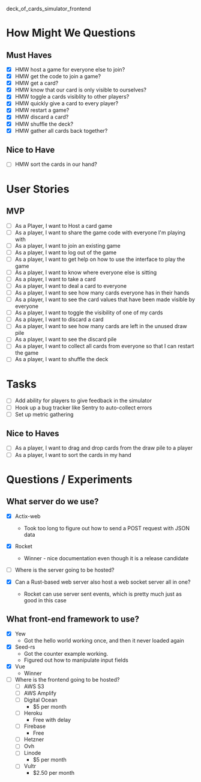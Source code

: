 deck_of_cards_simulator_frontend

# How Might We Questions

## Must Haves

- [x] HMW host a game for everyone else to join?
- [x] HMW get the code to join a game?
- [x] HMW get a card?
- [x] HMW know that our card is only visible to ourselves?
- [x] HMW toggle a cards visiblity to other players?
- [x] HMW quickly give a card to every player?
- [x] HMW restart a game?
- [x] HMW discard a card?
- [x] HMW shuffle the deck?
- [x] HMW gather all cards back together?

## Nice to Have

- [ ] HMW sort the cards in our hand?

# User Stories

## MVP

- [ ] As a Player, I want to Host a card game
- [ ] As a player, I want to share the game code with everyone I'm playing with
- [ ] As a player, I want to join an existing game
- [ ] As a player, I want to log out of the game
- [ ] As a player, I want to get help on how to use the interface to play the game
- [ ] As a player, I want to know where everyone else is sitting
- [ ] As a player, I want to take a card
- [ ] As a player, I want to deal a card to everyone
- [ ] As a player, I want to see how many cards everyone has in their hands
- [ ] As a player, I want to see the card values that have been made visible by everyone
- [ ] As a player, I want to toggle the visibility of one of my cards
- [ ] As a player, I want to discard a card
- [ ] As a player, I want to see how many cards are left in the unused draw pile
- [ ] As a player, I want to see the discard pile
- [ ] As a player, I want to collect all cards from everyone so that I can restart the game
- [ ] As a player, I want to shuffle the deck

# Tasks

- [ ] Add ability for players to give feedback in the simulator
- [ ] Hook up a bug tracker like Sentry to auto-collect errors
- [ ] Set up metric gathering

## Nice to Haves

- [ ] As a player, I want to drag and drop cards from the draw pile to a player
- [ ] As a player, I want to sort the cards in my hand

# Questions / Experiments

## What server do we use?

- [x] Actix-web
  - Took too long to figure out how to send a POST request with JSON data
- [x] Rocket

  - Winner - nice documentation even though it is a release candidate

- [ ] Where is the server going to be hosted?

- [x] Can a Rust-based web server also host a web socket server all in one?
  - Rocket can use server sent events, which is pretty much just as good in this case

## What front-end framework to use?

- [x] Yew
  - Got the hello world working once, and then it never loaded again
- [x] Seed-rs
  - Got the counter example working.
  - Figured out how to manipulate input fields
- [x] Vue
  - Winner
- [ ] Where is the frontend going to be hosted?
  - [ ] AWS S3
  - [ ] AWS Amplify
  - [ ] Digital Ocean
    - $5 per month
  - [ ] Heroku
    - Free with delay
  - [ ] Firebase
    - Free
  - [ ] Hetzner
  - [ ] Ovh
  - [ ] Linode
    - $5 per month
  - [ ] Vultr
    - $2.50 per month
